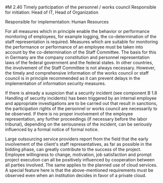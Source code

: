 #M 2.40 Timely participation of the personnel / works council
Responsible for initiation: Head of IT, Head of Organization

Responsible for implementation: Human Resources

For all measures which in principle enable the behavior or performance monitoring of employees, for example logging, the co-determination of the staff representation is required. Measures which are suitable for monitoring the performance or performance of an employee must be taken into account by the co-determination of the Staff Committee. The basis for this in Germany are the company constitution and personnel representation laws of the federal government and the federal states. In other countries, the involvement of the Staff Committee is not always necessary. However, the timely and comprehensive information of the works council or staff council is in principle recommended as it can prevent delays in the implementation of information security measures.

If there is already a suspicion that a security incident (see component B 1.8 Handling of security incidents) has been triggered by an internal employee and appropriate investigations are to be carried out that result in sanctions, the participation rights of the personnel or works council are necessarily to be observed. If there is no proper involvement of the employee representation, any further proceedings (if necessary before the labor tribunal), depending on the seriousness of the incident, can be seriously influenced by a formal notice of formal notice.

Large outsourcing service providers report from the field that the early involvement of the client's staff representatives, as far as possible in the bidding phase, can greatly contribute to the success of the project. Employee willingness to change, motivation, job satisfaction and prompt project execution can all be positively influenced by cooperation between all parties involved. The same applies to the planned use of cloud services. A special feature here is that the above-mentioned requirements must be observed even when an institution decides in favor of a private cloud.




